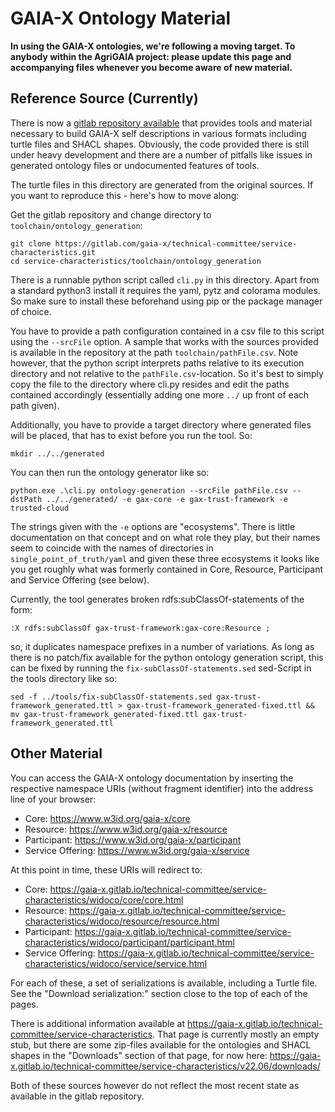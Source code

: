 <!--
SPDX-FileCopyrightText: 2024 Osnabrück University of Applied Sciences
SPDX-FileContributor: Andreas Schliebitz
SPDX-FileContributor: Henri Graf
SPDX-FileContributor: Jonas Tüpker
SPDX-FileContributor: Lukas Hesse
SPDX-FileContributor: Maik Fruhner
SPDX-FileContributor: Prof. Dr.-Ing. Heiko Tapken
SPDX-FileContributor: Tobias Wamhof

SPDX-License-Identifier: MIT
-->

# GAIA-X Ontology Material

**In using the GAIA-X ontologies, we're following a moving target. To anybody within the AgriGAIA project: please update this page and accompanying files whenever you become aware of new material.**

## Reference Source (Currently)

There is now a [gitlab repository available](https://gitlab.com/gaia-x/technical-committee/service-characteristics/) that provides tools and material necessary to build GAIA-X self descriptions in various formats including turtle files and SHACL shapes. Obviously, the code provided there is still under heavy development and there are a number of pitfalls like issues in generated ontology files or undocumented features of tools.

The turtle files in this directory are generated from the original sources. If you want to reproduce this - here's how to move along:

Get the gitlab repository and change directory to `toolchain/ontology_generation`:

```
git clone https://gitlab.com/gaia-x/technical-committee/service-characteristics.git
cd service-characteristics/toolchain/ontology_generation
```

There is a runnable python script called `cli.py` in this directory. Apart from a standard python3 install it requires the yaml, pytz and colorama modules. So make sure to install these beforehand using pip or the package manager of choice.

You have to provide a path configuration contained in a csv file to this script using the `--srcFile` option. A sample that works with the sources provided is available in the repository at the path `toolchain/pathFile.csv`. Note however, that the python script interprets paths relative to its execution directory and not relative to the `pathFile.csv`-location. So it's best to simply copy the file to the directory where cli.py resides and edit the paths contained accordingly (essentially adding one more `../` up front of each path given).

Additionally, you have to provide a target directory where generated files will be placed, that has to exist before you run the tool. So:

```
mkdir ../../generated
```

You can then run the ontology generator like so:

```
python.exe .\cli.py ontology-generation --srcFile pathFile.csv --dstPath ../../generated/ -e gax-core -e gax-trust-framework -e trusted-cloud
```

The strings given with the `-e` options are "ecosystems". There is little documentation on that concept and on what role they play, but their names seem to coincide with the names of directories in `single_point_of_truth/yaml` and given these three ecosystems it looks like you get roughly what was formerly contained in Core, Resource, Participant and Service Offering (see below).

Currently, the tool generates broken rdfs:subClassOf-statements of the form:

```
:X rdfs:subClassOf gax-trust-framework:gax-core:Resource ;
```

so, it duplicates namespace prefixes in a number of variations. As long as there is no patch/fix available for the python ontology generation script, this can be fixed by running the `fix-subClassOf-statements.sed` sed-Script in the tools directory like so:

```
sed -f ../tools/fix-subClassOf-statements.sed gax-trust-framework_generated.ttl > gax-trust-framework_generated-fixed.ttl && mv gax-trust-framework_generated-fixed.ttl gax-trust-framework_generated.ttl
```

## Other Material

You can access the GAIA-X ontology documentation by inserting the respective namespace URIs (without fragment identifier) into the address line of your browser:

- Core: https://www.w3id.org/gaia-x/core
- Resource: https://www.w3id.org/gaia-x/resource
- Participant: https://www.w3id.org/gaia-x/participant
- Service Offering: https://www.w3id.org/gaia-x/service

At this point in time, these URIs will redirect to:

- Core: https://gaia-x.gitlab.io/technical-committee/service-characteristics/widoco/core/core.html
- Resource: https://gaia-x.gitlab.io/technical-committee/service-characteristics/widoco/resource/resource.html
- Participant: https://gaia-x.gitlab.io/technical-committee/service-characteristics/widoco/participant/participant.html
- Service Offering: https://gaia-x.gitlab.io/technical-committee/service-characteristics/widoco/service/service.html

For each of these, a set of serializations is available, including a Turtle file. See the "Download serialization:" section close to the top of each of the pages.

There is additional information available at https://gaia-x.gitlab.io/technical-committee/service-characteristics. That page is currently mostly an empty stub, but there are some zip-files available for the ontologies and SHACL shapes in the "Downloads" section of that page, for now here: https://gaia-x.gitlab.io/technical-committee/service-characteristics/v22.06/downloads/

Both of these sources however do not reflect the most recent state as available in the gitlab repository.
